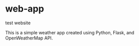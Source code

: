# web-app
test website

This is a simple weather app created using Python, Flask, and OpenWeatherMap API.
